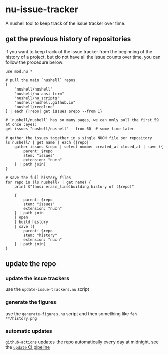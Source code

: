# nu-issue-tracker
A nushell tool to keep track of the issue tracker over time.

## get the previous history of repositories
if you want to keep track of the issue tracker from the beginning of the
history of a project, but do not have all the issue counts over time, you
can follow the procedure below:
```nushell
use mod.nu *

# pull the main `nushell` repos
[
    "nushell/nushell"
    "nushell/nu-ansi-term"
    "nushell/nu_scripts"
    "nushell/nushell.github.io"
    "nushell/reedline"
] | each {|repo| get issues $repo --from 1}

# `nushell/nushell` has so many pages, we can only pull the first 59 at once :eyes:
get issues "nushell/nushell" --from 60  # some time later

# gather the issues together in a single NUON file per repository
ls nushell/ | get name | each {|repo|
    gather issues $repo | select number created_at closed_at | save ({
        parent: $repo
        stem: "issues"
        extension: "nuon"
    } | path join)
}

# save the full history files
for repo in (ls nushell/ | get name) {
    print $"(ansi erase_line)building history of ($repo)"

    {
        parent: $repo
        stem: "issues"
        extension: "nuon"
    } | path join
    | open
    | build history
    | save ({
        parent: $repo
        stem: "history"
        extension: "nuon"
    } | path join)
}
```

## update the repo
### update the issue trackers
use the `update-issue-trackers.nu` script

### generate the figures
use the `generate-figures.nu` script and then something like `feh **/history.png`

### automatic updates
`github-actions` updates the repo automatically every day at midnight, see the [`update` CI pipeline](.github/workflows/update.yml)
